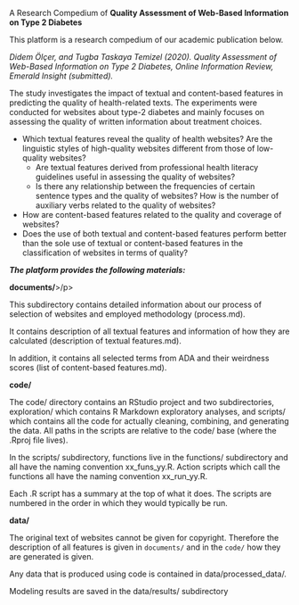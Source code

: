 A Research Compedium of <b>Quality Assessment of Web-Based Information on Type 2 Diabetes</b> 

This platform is a research compedium of our academic publication below.

<i>Didem Ölçer, and Tugba Taskaya Temizel (2020). Quality Assessment of Web-Based Information on Type 2 Diabetes, Online Information Review, Emerald Insight (submitted).</i>

<p>The study investigates the impact of textual and content-based features in predicting the quality of health-related texts. The experiments were conducted for websites about type-2 diabetes and mainly focuses on assessing the quality of written information about treatment choices.</p>
<ul>
<li>Which textual features reveal the quality of health websites? Are the linguistic styles of high-quality websites different from those of low-quality websites?
<ul>
<li>Are textual features derived from professional health literacy guidelines useful in assessing the quality of websites?</li>
<li>Is there any relationship between the frequencies of certain sentence types and the quality of websites? How is the number of auxiliary verbs related to the quality of websites?</li>
</ul>
</li>
<li>How are content-based features related to the quality and coverage of websites?</li>
<li>Does the use of both textual and content-based features perform better than the sole use of textual or content-based features in the classification of websites in terms of quality?</li>
</ul>

<b><i>The platform provides the following materials:</i></b>
<p></p>
<p><b>documents/</b>>/p>

<p>This subdirectory contains detailed information about our process of selection of websites and employed methodology (process.md).</p>
<p>It contains description of all textual features and information of how they are calculated (description of textual features.md).</p>
<p>In addition, it contains all selected terms from ADA and their weirdness scores (list of content-based features.md).</p>

<b>code/</b>

The code/ directory contains an RStudio project and two subdirectories, exploration/ which contains R Markdown exploratory analyses, and scripts/ which contains all the code for actually cleaning, combining, and generating the data. All paths in the scripts are relative to the code/ base (where the .Rproj file lives).

In the scripts/ subdirectory, functions live in the functions/ subdirectory and all have the naming convention xx_funs_yy.R. Action scripts which call the functions all have the naming convention xx_run_yy.R.

Each .R script has a summary at the top of what it does. The scripts are numbered in the order in which they would typically be run.

<b>data/</b>

The original text of websites cannot be given for copyright. Therefore the description of all features is given in <code>documents/</code> and in the <code>code/</code> how they are generated is given.
 
Any data that is produced using code is contained in data/processed_data/.

Modeling results are saved in the data/results/ subdirectory



 
